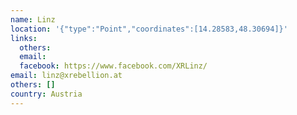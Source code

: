 ```yaml
---
name: Linz
location: '{"type":"Point","coordinates":[14.28583,48.30694]}'
links:
  others: 
  email: 
  facebook: https://www.facebook.com/XRLinz/
email: linz@xrebellion.at
others: []
country: Austria
---
```

